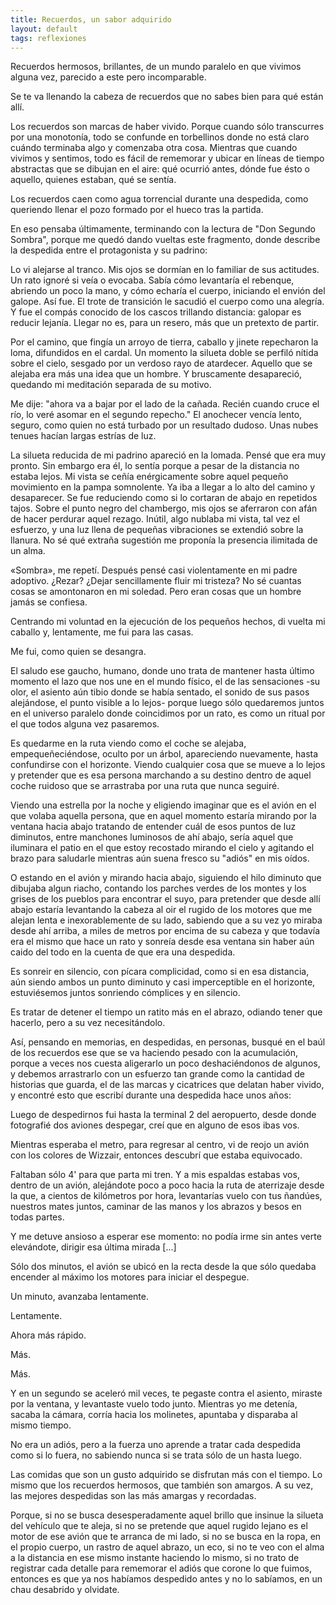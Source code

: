```yaml
---
title: Recuerdos, un sabor adquirido
layout: default
tags: reflexiones
---
```


Recuerdos hermosos, brillantes, de un mundo paralelo en que vivimos alguna vez, parecido a este pero incomparable.

Se te va llenando la cabeza de recuerdos que no sabes bien para qué están allí.

Los recuerdos son marcas de haber vivido. Porque cuando sólo transcurres por una monotonía, todo se confunde en torbellinos donde no está claro cuándo terminaba algo y comenzaba otra cosa. Mientras que cuando vivimos y sentimos, todo es fácil de rememorar y ubicar en líneas de tiempo abstractas que se dibujan en el aire: qué ocurrió antes, dónde fue ésto o aquello, quienes estaban, qué se sentía.

Los recuerdos caen como agua torrencial durante una despedida, como queriendo llenar el pozo formado por el hueco tras la partida.

En eso pensaba últimamente, terminando con la lectura de "Don Segundo Sombra", porque me quedó dando vueltas este fragmento, donde describe la despedida entre el protagonista y su padrino:

<div class="quote">
Lo vi alejarse al tranco. Mis ojos se dormían en lo familiar de sus actitudes. Un rato ignoré si veía o evocaba. Sabía cómo levantaría el rebenque, abriendo un poco la mano, y cómo echaría el cuerpo, iniciando el envión del galope. Así fue. El trote de transición le sacudió el cuerpo como una alegría. Y fue el compás conocido de los cascos trillando distancia: galopar es reducir lejanía. Llegar no es, para un resero, más que un pretexto de partir.

Por el camino, que fingía un arroyo de tierra, caballo y jinete repecharon la loma, difundidos en el cardal. Un momento la silueta doble se perfiló nítida sobre el cielo, sesgado por un verdoso rayo de atardecer. Aquello que se alejaba era más una idea que un hombre. Y bruscamente desapareció, quedando mi meditación separada de su motivo.

Me dije: "ahora va a bajar por el lado de la cañada. Recién cuando cruce el río, lo veré asomar en el segundo repecho." El anochecer vencía lento, seguro, como quien no está turbado por un resultado dudoso. Unas nubes tenues hacían largas estrías de luz.

La silueta reducida de mi padrino apareció en la lomada. Pensé que era muy pronto. Sin embargo era él, lo sentía porque a pesar de la distancia no estaba lejos. Mi vista se ceñía enérgicamente sobre aquel pequeño movimiento en la pampa somnolente. Ya iba a llegar a lo alto del camino y desaparecer. Se fue reduciendo como si lo cortaran de abajo en repetidos tajos. Sobre el punto negro del chambergo, mis ojos se aferraron con afán de hacer perdurar aquel rezago. Inútil, algo nublaba mi vista, tal vez el esfuerzo, y una luz llena de pequeñas vibraciones se extendió sobre la llanura. No sé qué extraña sugestión me proponía la presencia ilimitada de un alma.

«Sombra», me repetí. Después pensé casi violentamente en mi padre adoptivo. ¿Rezar? ¿Dejar sencillamente fluir mi tristeza? No sé cuantas cosas se amontonaron en mi soledad. Pero eran cosas que un hombre jamás se confiesa.

Centrando mi voluntad en la ejecución de los pequeños hechos, di vuelta mi caballo y, lentamente, me fui para las casas.

Me fui, como quien se desangra.
</div>

El saludo ese gaucho, humano, donde uno trata de mantener hasta último momento el lazo que nos une en el mundo físico, el de las sensaciones -su olor, el asiento aún tibio donde se había sentado, el sonido de sus pasos alejándose, el punto visible a lo lejos- porque luego sólo quedaremos juntos en el universo paralelo donde coincidimos por un rato, es como un ritual por el que todos alguna vez pasaremos.

Es quedarme en la ruta viendo como el coche se alejaba, empequeñeciéndose, oculto por un árbol, apareciendo nuevamente, hasta confundirse con el horizonte. Viendo cualquier cosa que se mueve a lo lejos y pretender que es esa persona marchando a su destino dentro de aquel coche ruidoso que se arrastraba por una ruta que nunca seguiré.

Viendo una estrella por la noche y eligiendo imaginar que es el avión en el que volaba aquella persona, que en aquel momento estaría mirando por la ventana hacia abajo tratando de entender cuál de esos puntos de luz diminutos, entre manchones luminosos de ahí abajo, sería aquel que iluminara el patio en el que estoy recostado mirando el cielo y agitando el brazo para saludarle mientras aún suena fresco su "adiós" en mis oídos.

O estando en el avión y mirando hacia abajo, siguiendo el hilo diminuto que dibujaba algun riacho, contando los parches verdes de los montes y los grises de los pueblos para encontrar el suyo, para pretender que desde allí abajo estaría levantando la cabeza al oir el rugido de los motores que me alejan lenta e inexorablemente de su lado, sabiendo que a su vez yo miraba desde ahí arriba, a miles de metros por encima de su cabeza y que todavía era el mismo que hace un rato y sonreía desde esa ventana sin haber aún caido del todo en la cuenta de que era una despedida.

Es sonreir en silencio, con pícara complicidad, como si en esa distancia, aún siendo ambos un punto diminuto y casi imperceptible en el horizonte, estuviésemos juntos sonriendo cómplices y en silencio.

Es tratar de detener el tiempo un ratito más en el abrazo, odiando tener que hacerlo, pero a su vez necesitándolo.

Así, pensando en memorias, en despedidas, en personas, busqué en el baúl de los recuerdos ese que se va haciendo pesado con la acumulación, porque a veces nos cuesta aligerarlo un poco deshaciéndonos de algunos, y debemos arrastrarlo con un esfuerzo tan grande como la cantidad de historias que guarda, el de las marcas y cicatrices que delatan haber vivido, y encontré esto que escribí durante una despedida hace unos años:

<div class="quote">
Luego de despedirnos fui hasta la terminal 2 del aeropuerto, desde donde fotografié dos aviones despegar, creí que en alguno de esos ibas vos.

Mientras esperaba el metro, para regresar al centro, vi de reojo un avión con los colores de Wizzair, entonces descubrí que estaba equivocado.

Faltaban sólo 4' para que parta mi tren. Y a mis espaldas estabas vos, dentro de un avión, alejándote poco a poco hacia la ruta de aterrizaje desde la que, a cientos de kilómetros por hora, levantarías vuelo con tus ñandúes, nuestros mates juntos, caminar de las manos y los abrazos y besos en todas partes.

Y me detuve ansioso a esperar ese momento: no podía irme sin antes verte elevándote, dirigir esa última mirada [...]

Sólo dos minutos, el avión se ubicó en la recta desde la que sólo quedaba encender al máximo los motores para iniciar el despegue.

Un minuto, avanzaba lentamente.

Lentamente.

Ahora más rápido.

Más.

Más.

Y en un segundo se aceleró mil veces, te pegaste contra el asiento, miraste por la ventana, y levantaste vuelo todo junto. Mientras yo me detenía, sacaba la cámara, corría hacia los molinetes, apuntaba y disparaba al mismo tiempo.
</div>

No era un adiós, pero a la fuerza uno aprende a tratar cada despedida como si lo fuera, no sabiendo nunca si se trata sólo de un hasta luego.

Las comidas que son un gusto adquirido se disfrutan más con el tiempo. Lo mismo que los recuerdos hermosos, que también son amargos. A su vez, las mejores despedidas son las más amargas y recordadas.

Porque, si no se busca desesperadamente aquel brillo que insinue la silueta del vehículo que te aleja, si no se pretende que aquel rugido lejano es el motor de ese avión que te arranca de mi lado, si no se busca en la ropa, en el propio cuerpo, un rastro de aquel abrazo, un eco, si no te veo con el alma a la distancia en ese mismo instante haciendo lo mismo, si no trato de registrar cada detalle para rememorar el adiós que corone lo que fuimos, entonces es que ya nos habíamos despedido antes y no lo sabíamos, en un chau desabrido y olvidate.
